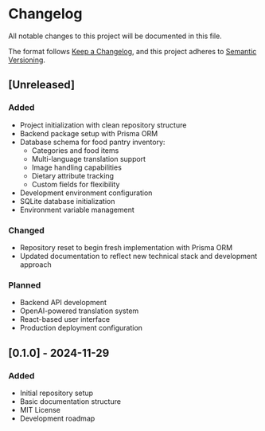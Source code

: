 # Changelog
All notable changes to this project will be documented in this file.

The format follows [Keep a Changelog](https://keepachangelog.com/en/1.0.0/),
and this project adheres to [Semantic Versioning](https://semver.org/spec/v2.0.0.html).

## [Unreleased]

### Added
- Project initialization with clean repository structure
- Backend package setup with Prisma ORM
- Database schema for food pantry inventory:
  - Categories and food items
  - Multi-language translation support
  - Image handling capabilities
  - Dietary attribute tracking
  - Custom fields for flexibility
- Development environment configuration
- SQLite database initialization
- Environment variable management

### Changed
- Repository reset to begin fresh implementation with Prisma ORM
- Updated documentation to reflect new technical stack and development approach

### Planned
- Backend API development
- OpenAI-powered translation system
- React-based user interface
- Production deployment configuration

## [0.1.0] - 2024-11-29
### Added
- Initial repository setup
- Basic documentation structure
- MIT License
- Development roadmap